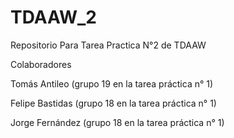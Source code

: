 # TDAAW_2
Repositorio Para Tarea Practica N°2 de TDAAW

Colaboradores

Tomás Antileo (grupo 19 en la tarea práctica n° 1)

Felipe Bastidas (grupo 18 en la tarea práctica n° 1)

Jorge Fernández (grupo 18 en la tarea práctica n° 1)
